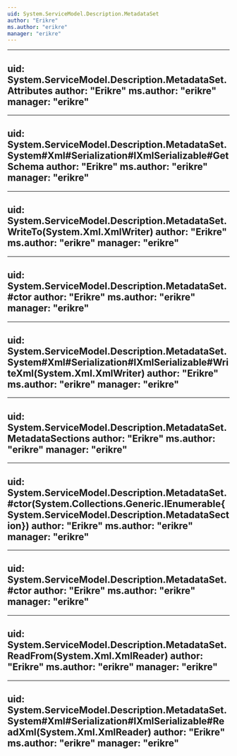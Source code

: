 ```yaml
---
uid: System.ServiceModel.Description.MetadataSet
author: "Erikre"
ms.author: "erikre"
manager: "erikre"
---
```


---
uid: System.ServiceModel.Description.MetadataSet.Attributes
author: "Erikre"
ms.author: "erikre"
manager: "erikre"
---

---
uid: System.ServiceModel.Description.MetadataSet.System#Xml#Serialization#IXmlSerializable#GetSchema
author: "Erikre"
ms.author: "erikre"
manager: "erikre"
---

---
uid: System.ServiceModel.Description.MetadataSet.WriteTo(System.Xml.XmlWriter)
author: "Erikre"
ms.author: "erikre"
manager: "erikre"
---

---
uid: System.ServiceModel.Description.MetadataSet.#ctor
author: "Erikre"
ms.author: "erikre"
manager: "erikre"
---

---
uid: System.ServiceModel.Description.MetadataSet.System#Xml#Serialization#IXmlSerializable#WriteXml(System.Xml.XmlWriter)
author: "Erikre"
ms.author: "erikre"
manager: "erikre"
---

---
uid: System.ServiceModel.Description.MetadataSet.MetadataSections
author: "Erikre"
ms.author: "erikre"
manager: "erikre"
---

---
uid: System.ServiceModel.Description.MetadataSet.#ctor(System.Collections.Generic.IEnumerable{System.ServiceModel.Description.MetadataSection})
author: "Erikre"
ms.author: "erikre"
manager: "erikre"
---

---
uid: System.ServiceModel.Description.MetadataSet.#ctor
author: "Erikre"
ms.author: "erikre"
manager: "erikre"
---

---
uid: System.ServiceModel.Description.MetadataSet.ReadFrom(System.Xml.XmlReader)
author: "Erikre"
ms.author: "erikre"
manager: "erikre"
---

---
uid: System.ServiceModel.Description.MetadataSet.System#Xml#Serialization#IXmlSerializable#ReadXml(System.Xml.XmlReader)
author: "Erikre"
ms.author: "erikre"
manager: "erikre"
---
